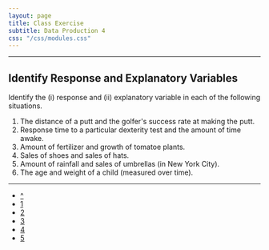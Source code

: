 ```yaml
---
layout: page
title: Class Exercise
subtitle: Data Production 4
css: "/css/modules.css"
---
```


----

## Identify Response and Explanatory Variables

Identify the (i) response and (ii) explanatory variable in each of the following situations.

1. The distance of a putt and the golfer's success rate at making the putt.
1. Response time to a particular dexterity test and the amount of time awake.
1. Amount of fertilizer and growth of tomatoe plants.
1. Sales of shoes and sales of hats.
1. Amount of rainfall and sales of umbrellas (in New York City).
1. The age and weight of a child (measured over time).

----

<div class="text-center">
<ul class="pagination pagination-lg">
  <li><a href="DataProduction.html">^</a></li>
  <li><a href="DataProduction_CE1.html">1</a></li>
  <li><a href="DataProduction_CE2.html">2</a></li>
  <li><a href="DataProduction_CE3.html">3</a></li>
  <li class="active"><a href="#">4</a></li>
  <li><a href="DataProduction_CE5.html">5</a></li>
</ul>
